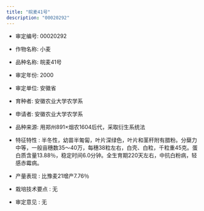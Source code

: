 ```yaml
---
title: "皖麦41号"
description: "00020292"
---
```

* 审定编号:  00020292

*  作物名称:  小麦

*  品种名称:  皖麦41号

*  审定年份:  2000

*  审定单位:  安徽省

* 育种者:  安徽农业大学农学系

*  申请者:  安徽农业大学农学系

*  品种来源:  用郑州891×烟农1604后代，采取衍生系统法

*  特征特性 : 
半冬性，幼苗半匍匐，叶片深绿色，叶片和茎秆附有腊粉。分蘖力中等，一般亩穗数35～40万，每穗38粒左右，白壳、白粒，千粒重45克。蛋白质含量13.88％，稳定时间6.0分钟。全生育期220天左右，中抗白粉病，轻感赤霉病。
 
*  产量表现 : 
比豫麦21增产7.76％

*  栽培技术要点 : 
无

*  审定意见 : 
无
